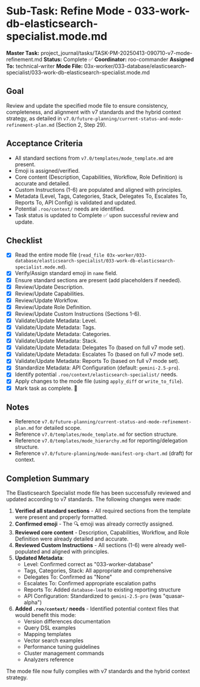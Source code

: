 # Sub-Task: Refine Mode - 033-work-db-elasticsearch-specialist.mode.md

**Master Task:** project_journal/tasks/TASK-PM-20250413-090710-v7-mode-refinement.md
**Status:** Complete ✅
**Coordinator:** roo-commander
**Assigned To:** technical-writer
**Mode File:** 03x-worker/033-database/elasticsearch-specialist/033-work-db-elasticsearch-specialist.mode.md

## Goal
Review and update the specified mode file to ensure consistency, completeness, and alignment with v7 standards and the hybrid context strategy, as detailed in `v7.0/future-planning/current-status-and-mode-refinement-plan.md` (Section 2, Step 29).

## Acceptance Criteria
- All standard sections from `v7.0/templates/mode_template.md` are present.
- Emoji is assigned/verified.
- Core content (Description, Capabilities, Workflow, Role Definition) is accurate and detailed.
- Custom Instructions (1-6) are populated and aligned with principles.
- Metadata (Level, Tags, Categories, Stack, Delegates To, Escalates To, Reports To, API Config) is validated and updated.
- Potential `.roo/context/` needs are identified.
- Task status is updated to Complete ✅ upon successful review and update.

## Checklist
- [x] Read the entire mode file (`read_file 03x-worker/033-database/elasticsearch-specialist/033-work-db-elasticsearch-specialist.mode.md`).
- [x] Verify/Assign standard emoji in `name` field.
- [x] Ensure standard sections are present (add placeholders if needed).
- [x] Review/Update Description.
- [x] Review/Update Capabilities.
- [x] Review/Update Workflow.
- [x] Review/Update Role Definition.
- [x] Review/Update Custom Instructions (Sections 1-6).
- [x] Validate/Update Metadata: Level.
- [x] Validate/Update Metadata: Tags.
- [x] Validate/Update Metadata: Categories.
- [x] Validate/Update Metadata: Stack.
- [x] Validate/Update Metadata: Delegates To (based on full v7 mode set).
- [x] Validate/Update Metadata: Escalates To (based on full v7 mode set).
- [x] Validate/Update Metadata: Reports To (based on full v7 mode set).
- [x] Standardize Metadata: API Configuration (default: `gemini-2.5-pro`).
- [x] Identify potential `.roo/context/elasticsearch-specialist/` needs.
- [x] Apply changes to the mode file (using `apply_diff` or `write_to_file`).
- [x] Mark task as complete. 📣

## Notes
*   Reference `v7.0/future-planning/current-status-and-mode-refinement-plan.md` for detailed scope.
*   Reference `v7.0/templates/mode_template.md` for section structure.
*   Reference `v7.0/templates/mode_hierarchy.md` for reporting/delegation structure.
*   Reference `v7.0/future-planning/mode-manifest-org-chart.md` (draft) for context.

## Completion Summary

The Elasticsearch Specialist mode file has been successfully reviewed and updated according to v7 standards. The following changes were made:

1. **Verified all standard sections** - All required sections from the template were present and properly formatted.
2. **Confirmed emoji** - The 🔍 emoji was already correctly assigned.
3. **Reviewed core content** - Description, Capabilities, Workflow, and Role Definition were already detailed and accurate.
4. **Reviewed Custom Instructions** - All sections (1-6) were already well-populated and aligned with principles.
5. **Updated Metadata**:
   - Level: Confirmed correct as "033-worker-database"
   - Tags, Categories, Stack: All appropriate and comprehensive
   - Delegates To: Confirmed as "None"
   - Escalates To: Confirmed appropriate escalation paths
   - Reports To: Added `database-lead` to existing reporting structure
   - API Configuration: Standardized to `gemini-2.5-pro` (was "quasar-alpha")
6. **Added `.roo/context/` needs** - Identified potential context files that would benefit this mode:
   - Version differences documentation
   - Query DSL examples
   - Mapping templates
   - Vector search examples
   - Performance tuning guidelines
   - Cluster management commands
   - Analyzers reference

The mode file now fully complies with v7 standards and the hybrid context strategy.